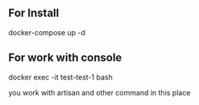 ## For Install

docker-compose up -d

## For work with console

docker exec -it test-test-1 bash 

you work with artisan and other command in this place 

